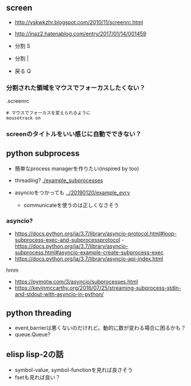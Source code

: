 ## screen

- http://yskwkzhr.blogspot.com/2010/11/screenrc.html
- http://inaz2.hatenablog.com/entry/2017/01/14/001459

- 分割 S
- 分割 |
- 戻る Q

### 分割された領域をマウスでフォーカスしたくない？

.screenrc

```
# マウスでフォーカスを変えられるように
mousetrack on
```

### screenのタイトルをいい感じに自動でできない？



## python subprocess

- 簡単なprocess managerを作りたい(inspired by too)
- threading? [./example_subprocesses](./example_subprocesses)
- asyncioをつかっても [../20190120/example_evry](../20190120/example_evry)

  - communicateを使うのは正しくなさそう

### asyncio?

- https://docs.python.org/ja/3.7/library/asyncio-protocol.html#loop-subprocess-exec-and-subprocessprotocol
-https://docs.python.org/ja/3.7/library/asyncio-subprocess.html#asyncio-example-create-subprocess-exec
- https://docs.python.org/ja/3.7/library/asyncio-api-index.html

hmm

- https://pymotw.com/3/asyncio/subprocesses.html
- https://kevinmccarthy.org/2016/07/25/streaming-subprocess-stdin-and-stdout-with-asyncio-in-python/

## python threading

- event,barrierは悪くないのだけれど。動的に数が変わる場合に困るかも？
- queue.Queue?

## elisp lisp-2の話

- symbol-value, symbol-functionを見れば良さそう
- fsetも見れば良い？
